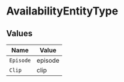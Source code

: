 # AvailabilityEntityType


## Values

| Name      | Value     |
| --------- | --------- |
| `Episode` | episode   |
| `Clip`    | clip      |